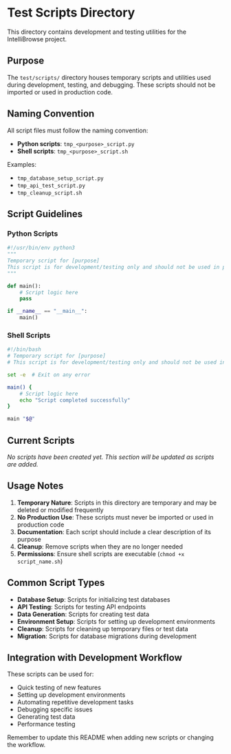 # Test Scripts Directory

This directory contains development and testing utilities for the IntelliBrowse project.

## Purpose

The `test/scripts/` directory houses temporary scripts and utilities used during development, testing, and debugging. These scripts should not be imported or used in production code.

## Naming Convention

All script files must follow the naming convention:
- **Python scripts**: `tmp_<purpose>_script.py`
- **Shell scripts**: `tmp_<purpose>_script.sh`

Examples:
- `tmp_database_setup_script.py`
- `tmp_api_test_script.py`
- `tmp_cleanup_script.sh`

## Script Guidelines

### Python Scripts
```python
#!/usr/bin/env python3
"""
Temporary script for [purpose]
This script is for development/testing only and should not be used in production.
"""

def main():
    # Script logic here
    pass

if __name__ == "__main__":
    main()
```

### Shell Scripts
```bash
#!/bin/bash
# Temporary script for [purpose]
# This script is for development/testing only and should not be used in production.

set -e  # Exit on any error

main() {
    # Script logic here
    echo "Script completed successfully"
}

main "$@"
```

## Current Scripts

*No scripts have been created yet. This section will be updated as scripts are added.*

## Usage Notes

1. **Temporary Nature**: Scripts in this directory are temporary and may be deleted or modified frequently
2. **No Production Use**: These scripts must never be imported or used in production code
3. **Documentation**: Each script should include a clear description of its purpose
4. **Cleanup**: Remove scripts when they are no longer needed
5. **Permissions**: Ensure shell scripts are executable (`chmod +x script_name.sh`)

## Common Script Types

- **Database Setup**: Scripts for initializing test databases
- **API Testing**: Scripts for testing API endpoints
- **Data Generation**: Scripts for creating test data
- **Environment Setup**: Scripts for setting up development environments
- **Cleanup**: Scripts for cleaning up temporary files or test data
- **Migration**: Scripts for database migrations during development

## Integration with Development Workflow

These scripts can be used for:
- Quick testing of new features
- Setting up development environments
- Automating repetitive development tasks
- Debugging specific issues
- Generating test data
- Performance testing

Remember to update this README when adding new scripts or changing the workflow. 